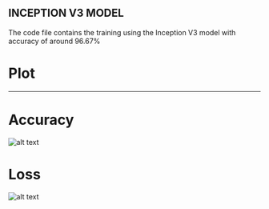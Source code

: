 ## INCEPTION V3 MODEL
 The code file contains the training using the Inception V3 model with accuracy of around 96.67\%
 
 # Plot
 ---------------------------------------------------
 # Accuracy
![alt text](https://github.com/kshitiz-1225/Face_Mask_Detector/blob/main/incep_v3_mask_model/images/img1.png)

 # Loss
 ![alt text](https://github.com/kshitiz-1225/Face_Mask_Detector/blob/main/incep_v3_mask_model/images/img2.png)

 
 
